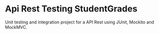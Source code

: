 
# Api Rest Testing StudentGrades

Unit testing and integration project for a API Rest using JUnit, Mockito and MockMVC.

